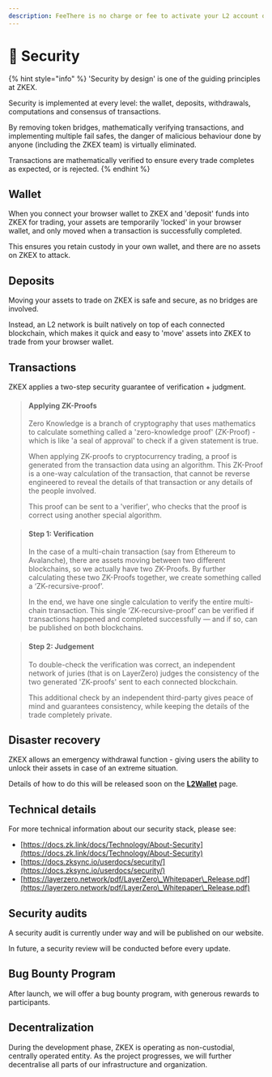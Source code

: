 ```yaml
---
description: FeeThere is no charge or fee to activate your L2 account on ZKEX.
---
```


# 🔐 Security

{% hint style="info" %}
'Security by design' is one of the guiding principles at ZKEX.

Security is implemented at every level: the wallet, deposits, withdrawals, computations and consensus of transactions.

By removing token bridges, mathematically verifying transactions, and implementing multiple fail safes, the danger of malicious behaviour done by anyone (including the ZKEX team) is virtually eliminated.

Transactions are mathematically verified to ensure every trade completes as expected, or is rejected.
{% endhint %}

## Wallet

When you connect your browser wallet to ZKEX and 'deposit' funds into ZKEX for trading, your assets are temporarily 'locked' in your browser wallet, and only moved when a transaction is successfully completed.

This ensures you retain custody in your own wallet, and there are no assets on ZKEX to attack.

## Deposits

Moving your assets to trade on ZKEX is safe and secure, as no bridges are involved.

Instead, an L2 network is built natively on top of each connected blockchain, which makes it quick and easy to 'move' assets into ZKEX to trade from your browser wallet.

## Transactions

ZKEX applies a two-step security guarantee of verification + judgment.

> #### Applying ZK-Proofs
>
> Zero Knowledge is a branch of cryptography that uses mathematics to calculate something called a 'zero-knowledge proof' (ZK-Proof) - which is like 'a seal of approval' to check if a given statement is true.
>
> When applying ZK-proofs to cryptocurrency trading, a proof is generated from the transaction data using an algorithm. This ZK-Proof is a one-way calculation of the transaction, that cannot be reverse engineered to reveal the details of that transaction or any details of the people involved.
>
> This proof can be sent to a 'verifier', who checks that the proof is correct using another special algorithm.

> #### Step 1: Verification
>
> In the case of a multi-chain transaction (say from Ethereum to Avalanche), there are assets moving between two different blockchains, so we actually have two ZK-Proofs. By further calculating these two ZK-Proofs together, we create something called a ‘ZK-recursive-proof’.
>
> In the end, we have one single calculation to verify the entire multi-chain transaction. This single ‘ZK-recursive-proof’ can be verified if transactions happened and completed successfully — and if so, can be published on both blockchains.

> #### Step 2: Judgement
>
> To double-check the verification was correct, an independent network of juries (that is on LayerZero) judges the consistency of the two generated 'ZK-proofs' sent to each connected blockchain.
>
> This additional check by an independent third-party gives peace of mind and guarantees consistency, while keeping the details of the trade completely private.

## Disaster recovery

ZKEX allows an emergency withdrawal function - giving users the ability to unlock their assets in case of an extreme situation.

Details of how to do this will be released soon on the [**L2Wallet**](https://github.com/ZKEX/docs/blob/master/docs/Concepts/L2Wallet) page.

## Technical details

For more technical information about our security stack, please see:

* [https://docs.zk.link/docs/Technology/About-Security](https://docs.zk.link/docs/Technology/About-Security)
* [https://docs.zksync.io/userdocs/security/](https://docs.zksync.io/userdocs/security/)
* [https://layerzero.network/pdf/LayerZero\_Whitepaper\_Release.pdf](https://layerzero.network/pdf/LayerZero\_Whitepaper\_Release.pdf)

## Security audits

A security audit is currently under way and will be published on our website.

In future, a security review will be conducted before every update.

## Bug Bounty Program

After launch, we will offer a bug bounty program, with generous rewards to participants.

## Decentralization

During the development phase, ZKEX is operating as non-custodial, centrally operated entity. As the project progresses, we will further decentralise all parts of our infrastructure and organization.

